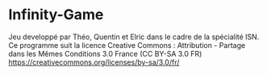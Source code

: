 # Infinity-Game
Jeu developpé par Théo, Quentin et Elric dans le cadre de la spécialité ISN.
Ce programme suit la licence Creative Commons : Attribution - Partage dans les Mêmes Conditions 3.0 France (CC BY-SA 3.0 FR)
https://creativecommons.org/licenses/by-sa/3.0/fr/
